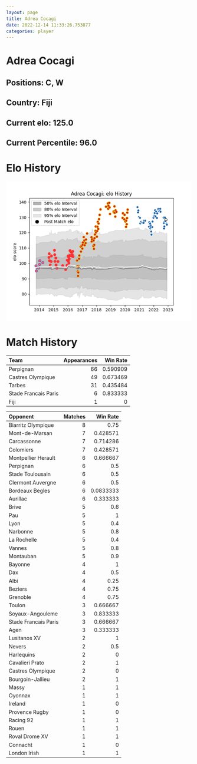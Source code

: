 ```yaml
---  
layout: page  
title: Adrea Cocagi  
date: 2022-12-14 11:33:26.753877  
categories: player  
---
```

# Adrea Cocagi

## Positions: C, W

## Country: Fiji

## Current elo: 125.0

## Current Percentile: 96.0

# Elo History


![elo history](history_AdreaCocagi.png)
# Match History


| Team                 |   Appearances |   Win Rate |
|:---------------------|--------------:|-----------:|
| Perpignan            |            66 |   0.590909 |
| Castres Olympique    |            49 |   0.673469 |
| Tarbes               |            31 |   0.435484 |
| Stade Francais Paris |             6 |   0.833333 |
| Fiji                 |             1 |   0        |

| Opponent             |   Matches |   Win Rate |
|:---------------------|----------:|-----------:|
| Biarritz Olympique   |         8 |  0.75      |
| Mont-de-Marsan       |         7 |  0.428571  |
| Carcassonne          |         7 |  0.714286  |
| Colomiers            |         7 |  0.428571  |
| Montpellier Herault  |         6 |  0.666667  |
| Perpignan            |         6 |  0.5       |
| Stade Toulousain     |         6 |  0.5       |
| Clermont Auvergne    |         6 |  0.5       |
| Bordeaux Begles      |         6 |  0.0833333 |
| Aurillac             |         6 |  0.333333  |
| Brive                |         5 |  0.6       |
| Pau                  |         5 |  1         |
| Lyon                 |         5 |  0.4       |
| Narbonne             |         5 |  0.8       |
| La Rochelle          |         5 |  0.4       |
| Vannes               |         5 |  0.8       |
| Montauban            |         5 |  0.9       |
| Bayonne              |         4 |  1         |
| Dax                  |         4 |  0.5       |
| Albi                 |         4 |  0.25      |
| Beziers              |         4 |  0.75      |
| Grenoble             |         4 |  0.75      |
| Toulon               |         3 |  0.666667  |
| Soyaux-Angouleme     |         3 |  0.833333  |
| Stade Francais Paris |         3 |  0.666667  |
| Agen                 |         3 |  0.333333  |
| Lusitanos XV         |         2 |  1         |
| Nevers               |         2 |  0.5       |
| Harlequins           |         2 |  0         |
| Cavalieri Prato      |         2 |  1         |
| Castres Olympique    |         2 |  0         |
| Bourgoin-Jallieu     |         2 |  1         |
| Massy                |         1 |  1         |
| Oyonnax              |         1 |  1         |
| Ireland              |         1 |  0         |
| Provence Rugby       |         1 |  0         |
| Racing 92            |         1 |  1         |
| Rouen                |         1 |  1         |
| Roval Drome XV       |         1 |  1         |
| Connacht             |         1 |  0         |
| London Irish         |         1 |  1         |